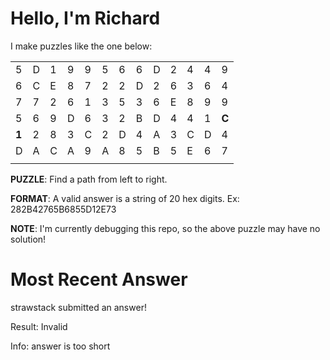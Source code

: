 # Hello, I'm Richard

I make puzzles like the one below:

| | | | | | | | | | | | | |
|-|-|-|-|-|-|-|-|-|-|-|-|-|
|5|D|1|9|9|5|6|6|D|2|4|4|9|
|6|C|E|8|7|2|2|D|2|6|3|6|4|
|7|7|2|6|1|3|5|3|6|E|8|9|9|
|5|6|9|D|6|3|2|B|D|4|4|1|**C**|
|**1**|2|8|3|C|2|D|4|A|3|C|D|4|
|D|A|C|A|9|A|8|5|B|5|E|6|7|
| | | | | | | | | | | | | |


**PUZZLE**: Find a path from left to right.

**FORMAT**: A valid answer is a string of 20 hex digits. Ex: 282B42765B6855D12E73

**NOTE**: I'm currently debugging this repo, so the above puzzle may have no solution!

# Most Recent Answer

strawstack submitted an answer!

Result: Invalid

Info: answer is too short
